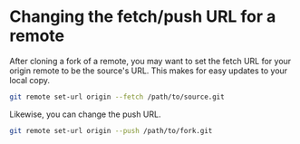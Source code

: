 # Changing the fetch/push URL for a remote

After cloning a fork of a remote, you may want to set the fetch URL for your origin remote to be the source's URL. This makes for easy updates to your local copy.

```bash
git remote set-url origin --fetch /path/to/source.git
```

Likewise, you can change the push URL.
```bash
git remote set-url origin --push /path/to/fork.git
```
